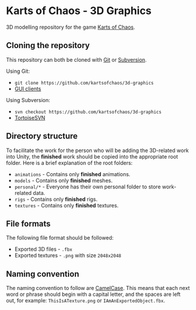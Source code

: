 Karts of Chaos - 3D Graphics
============================

3D modelling repository for the game [Karts of Chaos](https://github.com/kartsofchaos/game).

Cloning the repository
----------------------

This repository can both be cloned with [Git](http://git-scm.com/) or [Subversion](https://subversion.apache.org/).

Using Git:
- `git clone https://github.com/kartsofchaos/3d-graphics`
- [GUI clients](http://git-scm.com/downloads/guis)

Using Subversion:
- `svn checkout https://github.com/kartsofchaos/3d-graphics`
- [TortoiseSVN](http://tortoisesvn.net/)

Directory structure
-------------------

To facilitate the work for the person who will be adding the 3D-related work into Unity, the **finished** work should be copied into the appropriate root folder. Here is a brief explanation of the root folders:

- `animations` - Contains only **finished** animations.
- `models` - Contains only **finished** meshes.
- `personal/*` - Everyone has their own personal folder to store work-related data.
- `rigs` - Contains only **finished** rigs.
- `textures` - Contains only **finished** textures.

File formats
------------

The following file format should be followed:

- Exported 3D files - `.fbx`
- Exported textures - `.png` with size `2048x2048`

Naming convention
-----------------

The naming convention to follow are [CamelCase](http://en.wikipedia.org/wiki/CamelCase). This means that each next word or phrase should begin with a capital letter, and the spaces are left out, for example: `ThisIsATexture.png` or `IAmAnExportedObject.fbx`. 
